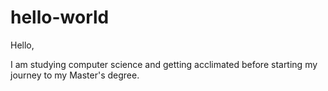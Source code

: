 # hello-world

Hello,

I am studying computer science and getting acclimated before starting my journey to my Master's degree.
